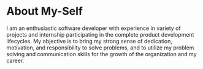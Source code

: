 # About My-Self 
I am an enthusiastic software developer with experience in variety of projects and internship participating in the complete product development lifecycles. My objective is to bring my strong sense of dedication, motivation, and responsibility to solve problems, and to utilize my problem solving and communication skills for the growth of the organization and my career.
